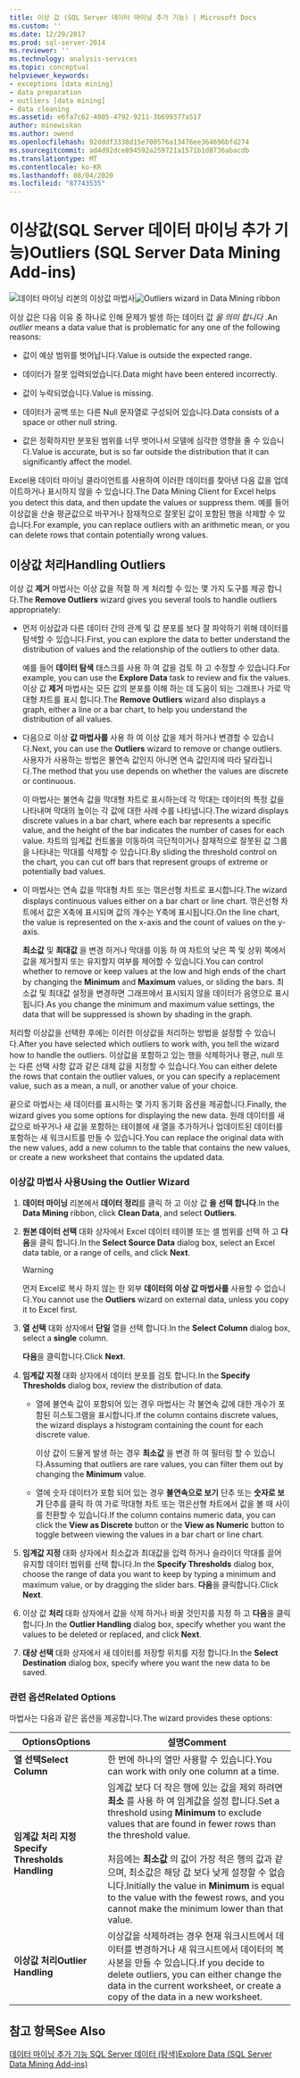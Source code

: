 ```yaml
---
title: 이상 값 (SQL Server 데이터 마이닝 추가 기능) | Microsoft Docs
ms.custom: ''
ms.date: 12/29/2017
ms.prod: sql-server-2014
ms.reviewer: ''
ms.technology: analysis-services
ms.topic: conceptual
helpviewer_keywords:
- exceptions [data mining]
- data preparation
- outliers [data mining]
- data cleaning
ms.assetid: e6fa7c62-4005-4792-9211-3b699377a517
author: minewiskan
ms.author: owend
ms.openlocfilehash: 92dddf3338d15e700576a13476ee364696bfd274
ms.sourcegitcommit: ad4d92dce894592a259721a1571b1d8736abacdb
ms.translationtype: MT
ms.contentlocale: ko-KR
ms.lasthandoff: 08/04/2020
ms.locfileid: "87743535"
---
```

# <a name="outliers-sql-server-data-mining-add-ins"></a><span data-ttu-id="a45a3-102">이상값(SQL Server 데이터 마이닝 추가 기능)</span><span class="sxs-lookup"><span data-stu-id="a45a3-102">Outliers (SQL Server Data Mining Add-ins)</span></span>
  <span data-ttu-id="a45a3-103">![데이터 마이닝 리본의 이상값 마법사](media/dmc-outliers.gif "데이터 마이닝 리본의 이상값 마법사")</span><span class="sxs-lookup"><span data-stu-id="a45a3-103">![Outliers wizard in Data Mining ribbon](media/dmc-outliers.gif "Outliers wizard in Data Mining ribbon")</span></span>  
  
 <span data-ttu-id="a45a3-104">이상 값은 다음 이유 중 하나로 인해 문제가 발생 하는 데이터 값 *을 의미 합니다* .</span><span class="sxs-lookup"><span data-stu-id="a45a3-104">An *outlier* means a data value that is problematic for any one of the following reasons:</span></span>  
  
-   <span data-ttu-id="a45a3-105">값이 예상 범위를 벗어납니다.</span><span class="sxs-lookup"><span data-stu-id="a45a3-105">Value is outside the expected range.</span></span>  
  
-   <span data-ttu-id="a45a3-106">데이터가 잘못 입력되었습니다.</span><span class="sxs-lookup"><span data-stu-id="a45a3-106">Data might have been entered incorrectly.</span></span>  
  
-   <span data-ttu-id="a45a3-107">값이 누락되었습니다.</span><span class="sxs-lookup"><span data-stu-id="a45a3-107">Value is missing.</span></span>  
  
-   <span data-ttu-id="a45a3-108">데이터가 공백 또는 다른 Null 문자열로 구성되어 있습니다.</span><span class="sxs-lookup"><span data-stu-id="a45a3-108">Data consists of a space or other null string.</span></span>  
  
-   <span data-ttu-id="a45a3-109">값은 정확하지만 분포된 범위를 너무 벗어나서 모델에 심각한 영향을 줄 수 있습니다.</span><span class="sxs-lookup"><span data-stu-id="a45a3-109">Value is accurate, but is so far outside the distribution that it can significantly affect the model.</span></span>  
  
 <span data-ttu-id="a45a3-110">Excel용 데이터 마이닝 클라이언트를 사용하여 이러한 데이터를 찾아낸 다음 값을 업데이트하거나 표시하지 않을 수 있습니다.</span><span class="sxs-lookup"><span data-stu-id="a45a3-110">The Data Mining Client for Excel helps you detect this data, and then update the values or suppress them.</span></span> <span data-ttu-id="a45a3-111">예를 들어 이상값을 산술 평균값으로 바꾸거나 잠재적으로 잘못된 값이 포함된 행을 삭제할 수 있습니다.</span><span class="sxs-lookup"><span data-stu-id="a45a3-111">For example, you can replace outliers with an arithmetic mean, or you can delete rows that contain potentially wrong values.</span></span>  
  
## <a name="handling-outliers"></a><span data-ttu-id="a45a3-112">이상값 처리</span><span class="sxs-lookup"><span data-stu-id="a45a3-112">Handling Outliers</span></span>  
 <span data-ttu-id="a45a3-113">이상 값 **제거** 마법사는 이상 값을 적절 하 게 처리할 수 있는 몇 가지 도구를 제공 합니다.</span><span class="sxs-lookup"><span data-stu-id="a45a3-113">The **Remove Outliers** wizard gives you several tools to handle outliers appropriately:</span></span>  
  
-   <span data-ttu-id="a45a3-114">먼저 이상값과 다른 데이터 간의 관계 및 값 분포를 보다 잘 파악하기 위해 데이터를 탐색할 수 있습니다.</span><span class="sxs-lookup"><span data-stu-id="a45a3-114">First, you can explore the data to better understand the distribution of values and the relationship of the outliers to other data.</span></span>  
  
     <span data-ttu-id="a45a3-115">예를 들어 **데이터 탐색** 태스크를 사용 하 여 값을 검토 하 고 수정할 수 있습니다.</span><span class="sxs-lookup"><span data-stu-id="a45a3-115">For example, you can use the **Explore Data** task to review and fix the values.</span></span> <span data-ttu-id="a45a3-116">이상 값 **제거** 마법사는 모든 값의 분포를 이해 하는 데 도움이 되는 그래프나 가로 막대형 차트를 표시 합니다.</span><span class="sxs-lookup"><span data-stu-id="a45a3-116">The **Remove Outliers** wizard also displays a graph, either a line or a bar chart, to help you understand the distribution of all values.</span></span>  
  
-   <span data-ttu-id="a45a3-117">다음으로 이상 **값 마법사를** 사용 하 여 이상 값을 제거 하거나 변경할 수 있습니다.</span><span class="sxs-lookup"><span data-stu-id="a45a3-117">Next, you can use the **Outliers** wizard to remove or change outliers.</span></span> <span data-ttu-id="a45a3-118">사용자가 사용하는 방법은 불연속 값인지 아니면 연속 값인지에 따라 달라집니다.</span><span class="sxs-lookup"><span data-stu-id="a45a3-118">The method that you use depends on whether the values are discrete or continuous.</span></span>  
  
     <span data-ttu-id="a45a3-119">이 마법사는 불연속 값을 막대형 차트로 표시하는데 각 막대는 데이터의 특정 값을 나타내며 막대의 높이는 각 값에 대한 사례 수를 나타냅니다.</span><span class="sxs-lookup"><span data-stu-id="a45a3-119">The wizard displays discrete values in a bar chart, where each bar represents a specific value, and the height of the bar indicates the number of cases for each value.</span></span> <span data-ttu-id="a45a3-120">차트의 임계값 컨트롤을 이동하여 극단적이거나 잠재적으로 잘못된 값 그룹을 나타내는 막대를 삭제할 수 있습니다.</span><span class="sxs-lookup"><span data-stu-id="a45a3-120">By sliding the threshold control on the chart, you can cut off bars that represent groups of extreme or potentially bad values.</span></span>  
  
-   <span data-ttu-id="a45a3-121">이 마법사는 연속 값을 막대형 차트 또는 꺾은선형 차트로 표시합니다.</span><span class="sxs-lookup"><span data-stu-id="a45a3-121">The wizard displays continuous values either on a bar chart or line chart.</span></span> <span data-ttu-id="a45a3-122">꺾은선형 차트에서 값은 X축에 표시되며 값의 개수는 Y축에 표시됩니다.</span><span class="sxs-lookup"><span data-stu-id="a45a3-122">On the line chart, the value is represented on the x-axis and the count of values on the y-axis.</span></span>  
  
     <span data-ttu-id="a45a3-123">**최소값** 및 **최대값** 을 변경 하거나 막대를 이동 하 여 차트의 낮은 쪽 및 상위 쪽에서 값을 제거할지 또는 유지할지 여부를 제어할 수 있습니다.</span><span class="sxs-lookup"><span data-stu-id="a45a3-123">You can control whether to remove or keep values at the low and high ends of the chart by changing the **Minimum** and **Maximum** values, or sliding the bars.</span></span> <span data-ttu-id="a45a3-124">최소값 및 최대값 설정을 변경하면 그래프에서 표시되지 않을 데이터가 음영으로 표시됩니다.</span><span class="sxs-lookup"><span data-stu-id="a45a3-124">As you change the minimum and maximum value settings, the data that will be suppressed is shown by shading in the graph.</span></span>  
  
 <span data-ttu-id="a45a3-125">처리할 이상값을 선택한 후에는 이러한 이상값을 처리하는 방법을 설정할 수 있습니다.</span><span class="sxs-lookup"><span data-stu-id="a45a3-125">After you have selected which outliers to work with, you tell the wizard how to handle the outliers.</span></span> <span data-ttu-id="a45a3-126">이상값을 포함하고 있는 행을 삭제하거나 평균, null 또는 다른 선택 사항 값과 같은 대체 값을 지정할 수 있습니다.</span><span class="sxs-lookup"><span data-stu-id="a45a3-126">You can either delete the rows that contain the outlier values, or you can specify a replacement value, such as a mean, a null, or another value of your choice.</span></span>  
  
 <span data-ttu-id="a45a3-127">끝으로 마법사는 새 데이터를 표시하는 몇 가지 동기화 옵션을 제공합니다.</span><span class="sxs-lookup"><span data-stu-id="a45a3-127">Finally, the wizard gives you some options for displaying the new data.</span></span> <span data-ttu-id="a45a3-128">원래 데이터를 새 값으로 바꾸거나 새 값을 포함하는 테이블에 새 열을 추가하거나 업데이트된 데이터를 포함하는 새 워크시트를 만들 수 있습니다.</span><span class="sxs-lookup"><span data-stu-id="a45a3-128">You can replace the original data with the new values, add a new column to the table that contains the new values, or create a new worksheet that contains the updated data.</span></span>  
  
### <a name="using-the-outlier-wizard"></a><span data-ttu-id="a45a3-129">이상값 마법사 사용</span><span class="sxs-lookup"><span data-stu-id="a45a3-129">Using the Outlier Wizard</span></span>  
  
1.  <span data-ttu-id="a45a3-130">**데이터 마이닝** 리본에서 **데이터 정리**를 클릭 하 고 이상 값 **을 선택 합니다**.</span><span class="sxs-lookup"><span data-stu-id="a45a3-130">In the **Data Mining** ribbon, click **Clean Data**, and select **Outliers**.</span></span>  
  
2.  <span data-ttu-id="a45a3-131">**원본 데이터 선택** 대화 상자에서 Excel 데이터 테이블 또는 셀 범위를 선택 하 고 **다음**을 클릭 합니다.</span><span class="sxs-lookup"><span data-stu-id="a45a3-131">In the **Select Source Data** dialog box, select an Excel data table, or a range of cells, and click **Next**.</span></span>  
  
    > [!WARNING]  
    >  <span data-ttu-id="a45a3-132">먼저 Excel로 복사 하지 않는 한 외부 **데이터의 이상 값 마법사를** 사용할 수 없습니다.</span><span class="sxs-lookup"><span data-stu-id="a45a3-132">You cannot use the **Outliers** wizard on external data, unless you copy it to Excel first.</span></span>  
  
3.  <span data-ttu-id="a45a3-133">**열 선택** 대화 상자에서 **단일** 열을 선택 합니다.</span><span class="sxs-lookup"><span data-stu-id="a45a3-133">In the **Select Column** dialog box, select a **single** column.</span></span>  
  
     <span data-ttu-id="a45a3-134">**다음**을 클릭합니다.</span><span class="sxs-lookup"><span data-stu-id="a45a3-134">Click **Next**.</span></span>  
  
4.  <span data-ttu-id="a45a3-135">**임계값 지정** 대화 상자에서 데이터 분포를 검토 합니다.</span><span class="sxs-lookup"><span data-stu-id="a45a3-135">In the **Specify Thresholds** dialog box, review the distribution of data.</span></span>  
  
    -   <span data-ttu-id="a45a3-136">열에 불연속 값이 포함되어 있는 경우 마법사는 각 불연속 값에 대한 개수가 포함된 히스토그램을 표시합니다.</span><span class="sxs-lookup"><span data-stu-id="a45a3-136">If the column contains discrete values, the wizard displays a histogram containing the count for each discrete value.</span></span>  
  
         <span data-ttu-id="a45a3-137">이상 값이 드물게 발생 하는 경우 **최소값** 을 변경 하 여 필터링 할 수 있습니다.</span><span class="sxs-lookup"><span data-stu-id="a45a3-137">Assuming that outliers are rare values, you can filter them out by changing the **Minimum** value.</span></span>  
  
    -   <span data-ttu-id="a45a3-138">열에 숫자 데이터가 포함 되어 있는 경우 **불연속으로 보기** 단추 또는 **숫자로 보기** 단추를 클릭 하 여 가로 막대형 차트 또는 꺾은선형 차트에서 값을 볼 때 사이를 전환할 수 있습니다.</span><span class="sxs-lookup"><span data-stu-id="a45a3-138">If the column contains numeric data, you can click the **View as Discrete** button or the **View as Numeric** button to toggle between viewing the values in a bar chart or line chart.</span></span>  
  
5.  <span data-ttu-id="a45a3-139">**임계값 지정** 대화 상자에서 최소값과 최대값을 입력 하거나 슬라이더 막대를 끌어 유지할 데이터 범위를 선택 합니다.</span><span class="sxs-lookup"><span data-stu-id="a45a3-139">In the **Specify Thresholds** dialog box, choose the range of data you want to keep by typing a minimum and maximum value, or by dragging the slider bars.</span></span> <span data-ttu-id="a45a3-140">**다음**을 클릭합니다.</span><span class="sxs-lookup"><span data-stu-id="a45a3-140">Click **Next**.</span></span>  
  
6.  <span data-ttu-id="a45a3-141">이상 값 **처리** 대화 상자에서 값을 삭제 하거나 바꿀 것인지를 지정 하 고 **다음**을 클릭 합니다.</span><span class="sxs-lookup"><span data-stu-id="a45a3-141">In the **Outlier Handling** dialog box, specify whether you want the values to be deleted or replaced, and click **Next**.</span></span>  
  
7.  <span data-ttu-id="a45a3-142">**대상 선택** 대화 상자에서 새 데이터를 저장할 위치를 지정 합니다.</span><span class="sxs-lookup"><span data-stu-id="a45a3-142">In the **Select Destination** dialog box, specify where you want the new data to be saved.</span></span>  
  
### <a name="related-options"></a><span data-ttu-id="a45a3-143">관련 옵션</span><span class="sxs-lookup"><span data-stu-id="a45a3-143">Related Options</span></span>  
 <span data-ttu-id="a45a3-144">마법사는 다음과 같은 옵션을 제공합니다.</span><span class="sxs-lookup"><span data-stu-id="a45a3-144">The wizard provides these options:</span></span>  
  
|<span data-ttu-id="a45a3-145">**Options**</span><span class="sxs-lookup"><span data-stu-id="a45a3-145">**Options**</span></span>|<span data-ttu-id="a45a3-146">**설명**</span><span class="sxs-lookup"><span data-stu-id="a45a3-146">**Comment**</span></span>|  
|-----------------|-----------------|  
|<span data-ttu-id="a45a3-147">**열 선택**</span><span class="sxs-lookup"><span data-stu-id="a45a3-147">**Select Column**</span></span>|<span data-ttu-id="a45a3-148">한 번에 하나의 열만 사용할 수 있습니다.</span><span class="sxs-lookup"><span data-stu-id="a45a3-148">You can work with only one column at a time.</span></span>|  
|<span data-ttu-id="a45a3-149">**임계값 처리 지정**</span><span class="sxs-lookup"><span data-stu-id="a45a3-149">**Specify Thresholds Handling**</span></span>|<span data-ttu-id="a45a3-150">임계값 보다 더 작은 행에 있는 값을 제외 하려면 **최소** 를 사용 하 여 임계값을 설정 합니다.</span><span class="sxs-lookup"><span data-stu-id="a45a3-150">Set a threshold using **Minimum** to exclude values that are found in fewer rows than the threshold value.</span></span><br /><br /> <span data-ttu-id="a45a3-151">처음에는 **최소값** 의 값이 가장 적은 행의 값과 같으며, 최소값은 해당 값 보다 낮게 설정할 수 없습니다.</span><span class="sxs-lookup"><span data-stu-id="a45a3-151">Initially the value in **Minimum** is equal to the value with the fewest rows, and you cannot make the minimum lower than that value.</span></span>|  
|<span data-ttu-id="a45a3-152">**이상값 처리**</span><span class="sxs-lookup"><span data-stu-id="a45a3-152">**Outlier Handling**</span></span>|<span data-ttu-id="a45a3-153">이상값을 삭제하려는 경우 현재 워크시트에서 데이터를 변경하거나 새 워크시트에서 데이터의 복사본을 만들 수 있습니다.</span><span class="sxs-lookup"><span data-stu-id="a45a3-153">If you decide to delete outliers, you can either change the data in the current worksheet, or create a copy of the data in a new worksheet.</span></span>|  
  
## <a name="see-also"></a><span data-ttu-id="a45a3-154">참고 항목</span><span class="sxs-lookup"><span data-stu-id="a45a3-154">See Also</span></span>  
 [<span data-ttu-id="a45a3-155">데이터 마이닝 추가 기능 SQL Server 데이터 &#40;탐색&#41;</span><span class="sxs-lookup"><span data-stu-id="a45a3-155">Explore Data &#40;SQL Server Data Mining Add-ins&#41;</span></span>](explore-data-sql-server-data-mining-add-ins.md)  
  
  
